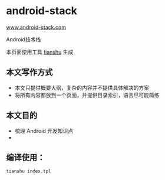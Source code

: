 # android-stack
www.android-stack.com

Android技术栈

本页面使用工具 [tianshu](https://github.com/tianmajs/tianshu) 生成

## 本文写作方式

- 本文只提供概要大纲，复杂的内容并不提供具体解决的方案
- 将所有内容都放到一个页面，并提供目录索引，语言尽可能简练

## 本文目的

- 梳理 Android 开发知识点
- 

## 编译使用：

`
tianshu index.tpl
`